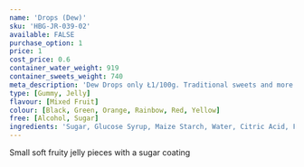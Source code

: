 ```yaml
---
name: 'Drops (Dew)'
sku: 'HBG-JR-039-02'
available: FALSE
purchase_option: 1
price: 1
cost_price: 0.6
container_water_weight: 919
container_sweets_weight: 740
meta_description: 'Dew Drops only Ł1/100g. Traditional sweets and more at Humbugs Confectionery Store. Specialists in satisfying your sweet tooth!'
type: [Gummy, Jelly]
flavour: [Mixed Fruit]
colour: [Black, Green, Orange, Rainbow, Red, Yellow]
free: [Alcohol, Sugar]
ingredients: 'Sugar, Glucose Syrup, Maize Starch, Water, Citric Acid, Flavourings, Natural Colours: Anthocyanins, Curcumin, Capsanthin, Vegetable Concentrates (Nettle, Spinach)'
---
```

Small soft fruity jelly pieces with a sugar coating